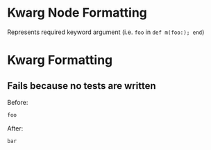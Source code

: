 <!-- BEGIN_AUTOGENERATED -->
# Kwarg Node Formatting

Represents required keyword argument (i.e. `foo` in `def m(foo:); end`)
<!-- END_AUTOGENERATED -->
# Kwarg Formatting

## Fails because no tests are written

Before:
```ruby
foo
```

After:
```ruby
bar
```
